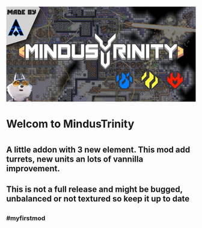 ![](https://github.com/Arth0x/AetherUnbound/blob/master/sprites/ui/front-cover.png)

<h1>Welcom to MindusTrinity<h1>

<h2>A little addon with 3 new element. This mod add turrets, new units an lots of vannilla improvement.<h2>

<h2>This is not a full release and might be bugged, unbalanced or not textured so keep it up to date<h2>

<h3>#myfirstmod<h3>







